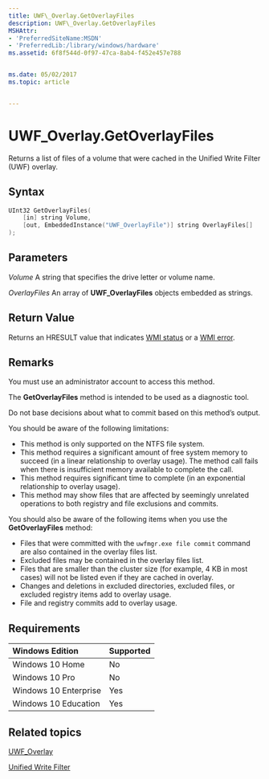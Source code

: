 ```yaml
---
title: UWF\_Overlay.GetOverlayFiles
description: UWF\_Overlay.GetOverlayFiles
MSHAttr:
- 'PreferredSiteName:MSDN'
- 'PreferredLib:/library/windows/hardware'
ms.assetid: 6f8f544d-0f97-47ca-8ab4-f452e457e788


ms.date: 05/02/2017
ms.topic: article


---
```

# UWF\_Overlay.GetOverlayFiles

Returns a list of files of a volume that were cached in the Unified Write Filter (UWF) overlay.

## Syntax

```powershell
UInt32 GetOverlayFiles(
    [in] string Volume,
    [out, EmbeddedInstance("UWF_OverlayFile")] string OverlayFiles[]
);
```

## Parameters

<a href="" id="volume"></a>*Volume*
A string that specifies the drive letter or volume name.

<a href="" id="overlayfiles"></a>*OverlayFiles*
An array of **UWF\_OverlayFiles** objects embedded as strings.

## Return Value

Returns an HRESULT value that indicates [WMI status](/windows/win32/wmisdk/wmi-non-error-constants) or a [WMI error](/windows/win32/wmisdk/wmi-error-constants).

## <a href="" id="bkmk-remarks"></a>Remarks

You must use an administrator account to access this method.

The **GetOverlayFiles** method is intended to be used as a diagnostic tool.

Do not base decisions about what to commit based on this method’s output.

You should be aware of the following limitations:

* This method is only supported on the NTFS file system.
* This method requires a significant amount of free system memory to succeed (in a linear relationship to overlay usage). The method call fails when there is insufficient memory available to complete the call.
* This method requires significant time to complete (in an exponential relationship to overlay usage).
* This method may show files that are affected by seemingly unrelated operations to both registry and file exclusions and commits.

You should also be aware of the following items when you use the **GetOverlayFiles** method:

* Files that were committed with the `uwfmgr.exe file commit` command are also contained in the overlay files list.
* Excluded files may be contained in the overlay files list.
* Files that are smaller than the cluster size (for example, 4 KB in most cases) will not be listed even if they are cached in overlay.
* Changes and deletions in excluded directories, excluded files, or excluded registry items add to overlay usage.
* File and registry commits add to overlay usage.

## Requirements

| Windows Edition       | Supported |
|:----------------------|:----------|
| Windows 10 Home       | No        |
| Windows 10 Pro        | No        |
| Windows 10 Enterprise | Yes       |
| Windows 10 Education  | Yes       |

## Related topics

[UWF\_Overlay](uwf-overlay.md)

[Unified Write Filter](unified-write-filter.md)